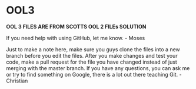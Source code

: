 # OOL3

**OOL 3 FILES ARE FROM SCOTTS OOL 2 FILEs SOLUTION**

If you need help with using GitHub, let me know. - Moses

Just to make a note here, make sure you guys clone the files into a new branch before you edit the files. After you make changes and test your code, make a pull request for the file you have changed instead of just merging with the master branch. If you have any questions, you can ask me or try to find something on Google, there is a lot out there teaching Git. -Christian
